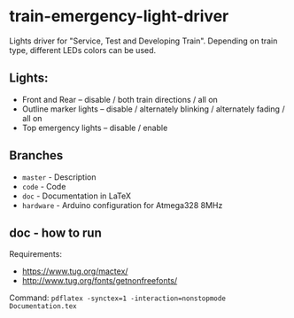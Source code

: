 # train-emergency-light-driver

Lights driver for "Service, Test and Developing Train". Depending on train type, different LEDs colors can be used.

## Lights:
 - Front and Rear – disable / both train directions / all on
 - Outline marker lights – disable / alternately blinking / alternately fading / all on
 - Top emergency lights – disable / enable

## Branches
 - `master` - Description
 - `code` - Code
 - `doc` - Documentation in LaTeX
 - `hardware` - Arduino configuration for Atmega328 8MHz

## doc - how to run

Requirements:
 - https://www.tug.org/mactex/
 - http://www.tug.org/fonts/getnonfreefonts/

Command:
`pdflatex -synctex=1 -interaction=nonstopmode Documentation.tex`
